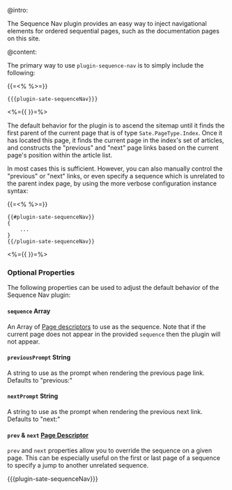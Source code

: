 @intro:

The Sequence Nav plugin provides an easy way to inject navigational elements for ordered sequential pages, such as the documentation pages on this site.

@content:

The primary way to use `plugin-sequence-nav` is to simply include the following:

{{=<% %>=}}

    {{{plugin-sate-sequenceNav}}}

<%={{ }}=%>

The default behavior for the plugin is to ascend the sitemap until it finds the first parent of the current page that is of type `Sate.PageType.Index`. Once it has located this page, it finds the current page in the index's set of articles, and constructs the "previous" and "next" page links based on the current page's position within the article list.

In most cases this is sufficient. However, you can also manually control the "previous" or "next" links, or even specify a sequence which is unrelated to the parent index page, by using the more verbose configuration instance syntax:

{{=<% %>=}}

    {{#plugin-sate-sequenceNav}}
    {
        ...
    }
    {{/plugin-sate-sequenceNav}}

<%={{ }}=%>


### Optional Properties

The following properties can be used to adjust the default behavior of the Sequence Nav plugin:

#### `sequence` <span class="type array">Array</span>

An Array of [Page descriptors](/docs/page-descriptors) to use as the sequence. Note that if the current page does not appear in the provided `sequence` then the plugin will not appear.

#### `previousPrompt` <span class="type string">String</span>

A string to use as the prompt when rendering the previous page link. Defaults to "previous:"


#### `nextPrompt` <span class="type string">String</span>

A string to use as the prompt when rendering the previous next link. Defaults to "next:"


#### `prev` & `next` <a href="/docs/page-descriptors" class="type page-descriptor">Page Descriptor</a>

`prev` and `next` properties allow you to override the sequence on a given page. This can be especially useful on the first or last page of a sequence to specify a jump to another unrelated sequence.



{{{plugin-sate-sequenceNav}}}

